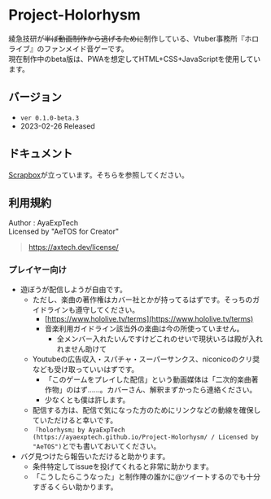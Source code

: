 # Project-Holorhysm

綾急技研が~~半ば動画制作から逃げるために~~制作している、Vtuber事務所『ホロライブ』のファンメイド音ゲーです。  
現在制作中のbeta版は、PWAを想定してHTML+CSS+JavaScriptを使用しています。

## バージョン

- `ver 0.1.0-beta.3`
- 2023-02-26 Released

## ドキュメント

[Scrapbox](https://scrapbox.io/AXT-Holorhysm/)が立っています。そちらを参照してください。

## 利用規約

Author : AyaExpTech  
Licensed by "AeTOS for Creator"
> https://axtech.dev/license/


### プレイヤー向け

- 遊ぼうが配信しようが自由です。
    - ただし、楽曲の著作権はカバー社とかが持ってるはずです。そっちのガイドラインも遵守してください。
        - [https://www.hololive.tv/terms](https://www.hololive.tv/terms)
        - 音楽利用ガイドライン該当外の楽曲は今の所使っていません。
            - 全メンバー入れたいんですけどこれのせいで現状いろは殿が入れれません助けて
    - Youtubeの広告収入・スパチャ・スーパーサンクス、niconicoのクリ奨なども受け取っていいはずです。
        - 「このゲームをプレイした配信」という動画媒体は「二次的楽曲著作物」のはず……。カバーさん、解釈まずかったら連絡ください。
        - 少なくとも僕は許します。
    - 配信する方は、配信で気になった方のためにリンクなどの動線を確保していただけると幸いです。
    - `『holorhysm』by AyaExpTech (https://ayaexptech.github.io/Project-Holorhysm/ / Licensed by "AeTOS")`とでも書いておいてください。
- バグ見つけたら報告いただけると助かります。
    - 条件特定してissueを投げてくれると非常に助かります。
    - 「こうしたらこうなった」と制作陣の誰かに@ツイートするのでも十分すぎるくらい助かります。

